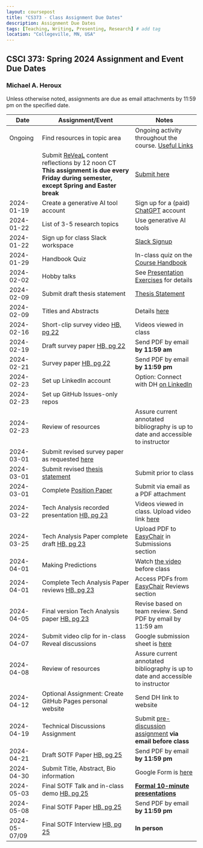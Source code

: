 ```yaml
---
layout: coursepost
title: "CS373 - Class Assignment Due Dates"
description: Assignment Due Dates
tags: [Teaching, Writing, Presenting, Research] # add tag
location: "Collegeville, MN, USA"
---
```


## CSCI 373: Spring 2024 Assignment and Event Due Dates

### Michael A. Heroux

Unless otherwise noted, assignments are due as email attachments by 11:59 pm on the specified date.

| **Date** | **Assignment/Event** | **Notes** |
| ---------- | --- | --- |
| Ongoing | Find resources in topic area | Ongoing activity throughout the course. [Useful Links](https://maherou.github.io/Teaching/files/CS373/CS373-Links/) |
|  | Submit [ReVeaL](../RevealDiscussions) content reflections by 12 noon CT **This assignment is due every Friday during semester, except Spring and Easter break** | [Submit here](https://forms.gle/99m7TCQNvQo7cFQu7)
| 2024-01-19 | Create a generative AI tool account | Sign up for a (paid) [ChatGPT](https://chat.openai.com) account |
| 2024-01-22 | List of 3-5 research topics | Use generative AI tools |
| 2024-01-22 | Sign up for class Slack workspace | [Slack Signup](https://join.slack.com/t/newworkspace-v9a6356/shared_invite/zt-21zhvcrzb-EI83fvHjquviHdwmKXUfkQ)  |
| 2024-01-29 | Handbook Quiz | In-class quiz on the [Course Handbook](../CSCI373CourseHandbookLatestEdition.pdf) |
| 2024-02-02 | Hobby talks | See [Presentation Exercises](https://collegeville.github.io/Orator/PresentationsThatWork/) for details |
| 2024-02-09 | Submit draft thesis statement | [Thesis Statement](./ThesisStatement.md) |
| 2024-02-09 | Titles and Abstracts | Details [here](https://collegeville.github.io/Scribe/TitlesAndAbstractsThatWork/) |
| 2024-02-16 | Short-clip survey video [HB, pg 22](../CSCI373CourseHandbookLatestEdition.pdf) | Videos viewed in class  | 
| 2024-02-19 | Draft survey paper [HB, pg 22](../CSCI373CourseHandbookLatestEdition.pdf) | Send PDF by email **by 11:59 am** |
| 2024-02-21 | Survey paper [HB, pg 22](../CSCI373CourseHandbookLatestEdition.pdf) | Send PDF by email **by 11:59 pm** |
| 2024-02-23 | Set up LinkedIn account | Option: Connect with DH [on LinkedIn](https://in.linkedin.com/in/michael-heroux-763590) |
| 2024-02-23 | Set up GitHub Issues-only repos| |
| 2024-02-23 | Review of resources | Assure current annotated bibliography is up to date and accessible to instructor |
| 2024-03-01 |Submit revised survey paper as requested [here](https://collegeville.github.io/Scribe/BetterTechnicalWriting/) | |
| 2024-03-01 | Submit revised [thesis statement](./ThesisStatement.md) | Submit prior to class |
| 2024-03-01 | Complete [Position Paper](https://collegeville.github.io/Scribe/PositionPapers/) | Submit via email as a PDF attachment | 
| 2024-03-22 | Tech Analysis recorded presentation [HB, pg 23](../CSCI373CourseHandbookLatestEdition.pdf) | Videos viewed in class. Upload video link [here](https://docs.google.com/spreadsheets/d/1o9zHRzoNTM3sgDEJfBScP86pTyVatuC5mDjBxzSgAsk/edit?usp=sharing)|
| 2024-03-25 | Tech Analysis Paper complete draft [HB, pg 23](../CSCI373CourseHandbookLatestEdition.pdf) | Upload PDF to [EasyChair](https://easychair.org/conferences/?conf=spring2024tap) in Submissions section |
| 2024-04-01 | Making Predictions | Watch [the video](https://collegeville.github.io/Scribe/PredictionsThatWork/) before class |
| 2024-04-01 | Complete Tech Analysis Paper reviews [HB, pg 23](../CSCI373CourseHandbookLatestEdition.pdf) | Access PDFs from [EasyChair](https://easychair.org/conferences/?conf=spring2024tap) Reviews section |
| 2024-04-05 | Final version Tech Analysis paper [HB, pg 23](../CSCI373CourseHandbookLatestEdition.pdf) | Revise based on team review. Send PDF by email by 11:59 am |
| 2024-04-07 | Submit video clip for in-class Reveal discussions | Google submission sheet is [here](https://docs.google.com/spreadsheets/d/1lx2D1nQ5p03-fNWF0qua0cQi8okZrrw7xtIrK6ubtek/edit?usp=sharing) |
| 2024-04-08 | Review of resources | Assure current annotated bibliography is up to date and accessible to instructor |
| 2024-04-12 | Optional Assignment: Create GitHub Pages personal website | Send DH link to website |
| 2024-04-19 | Technical Discussions Assignment | Submit [pre-discussion assignment](https://collegeville.github.io/Orator/DiscussionsThatWork/) **via email before class** |
| 2024-04-21 | Draft SOTF Paper [HB, pg 25](../CSCI373CourseHandbookLatestEdition.pdf) | Send PDF by email **by 11:59 pm** |
| 2024-04-30 | Submit Title, Abstract, Bio information | Google Form is [here](https://forms.gle/d6xJTCqofyq4jXGh8) |
| 2024-05-03 | Final SOTF Talk and in-class demo [HB, pg 25](../CSCI373CourseHandbookLatestEdition.pdf) | [**Formal 10-minute presentations**](../2024-Fall-Final-Presentation-Schedule) |
| 2024-05-08 | Final SOTF Paper [HB, pg 25](../CSCI373CourseHandbookLatestEdition.pdf) | Send PDF by email **by 11:59 pm** 
| 2024-05-07/09 | Final SOTF Interview [HB, pg 25](../CSCI373CourseHandbookLatestEdition.pdf) | **In person** |
